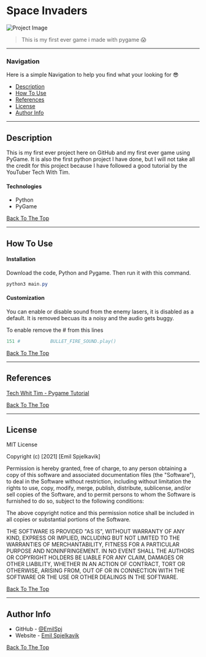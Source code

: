 # Space Invaders

![Project Image](https://media.discordapp.net/attachments/799190454377250869/838100163956441138/wOxNRqQikYRHAAAAABJRU5ErkJggg.png)

> This is my first ever game i made with pygame 😱

---

### Navigation
Here is a simple Navigation to help you find what your looking for 😎

- [Description](#description)
- [How To Use](#how-to-use)
- [References](#references)
- [License](#license)
- [Author Info](#author-info)

---

## Description

This is my first ever project here on GitHub and my first ever game using PyGame. It is also the first python project I have done, but I will not take all the credit for this project because I have followed a good tutorial by the YouTuber Tech With Tim.

#### Technologies

- Python
- PyGame

[Back To The Top](#space-invaders)

---

## How To Use


#### Installation

Download the code, Python and Pygame. Then run it with this command. 
```powershell
python3 main.py
```

#### Customization

You can enable or disable sound from the enemy lasers, it is disabled as a default. It is removed becuas its a noisy and the audio gets buggy.

To enable remove the # from this lines

```py
151 #           BULLET_FIRE_SOUND.play()
```


[Back To The Top](#read-me-template)

---

## References

[Tech Whit Tim - Pygame Tutorial](https://www.youtube.com/watch?v=Q-__8Xw9KTM)

[Back To The Top](#read-me-template)

---

## License

MIT License

Copyright (c) [2021] [Emil Spjelkavik]

Permission is hereby granted, free of charge, to any person obtaining a copy
of this software and associated documentation files (the "Software"), to deal
in the Software without restriction, including without limitation the rights
to use, copy, modify, merge, publish, distribute, sublicense, and/or sell
copies of the Software, and to permit persons to whom the Software is
furnished to do so, subject to the following conditions:

The above copyright notice and this permission notice shall be included in all
copies or substantial portions of the Software.

THE SOFTWARE IS PROVIDED "AS IS", WITHOUT WARRANTY OF ANY KIND, EXPRESS OR
IMPLIED, INCLUDING BUT NOT LIMITED TO THE WARRANTIES OF MERCHANTABILITY,
FITNESS FOR A PARTICULAR PURPOSE AND NONINFRINGEMENT. IN NO EVENT SHALL THE
AUTHORS OR COPYRIGHT HOLDERS BE LIABLE FOR ANY CLAIM, DAMAGES OR OTHER
LIABILITY, WHETHER IN AN ACTION OF CONTRACT, TORT OR OTHERWISE, ARISING FROM,
OUT OF OR IN CONNECTION WITH THE SOFTWARE OR THE USE OR OTHER DEALINGS IN THE
SOFTWARE.

[Back To The Top](#read-me-template)

---

## Author Info

- GitHub - [@EmilSpj](https://github.com/emilspj)
- Website - [Emil Spjelkavik](https://emil.life)

[Back To The Top](#read-me-template)